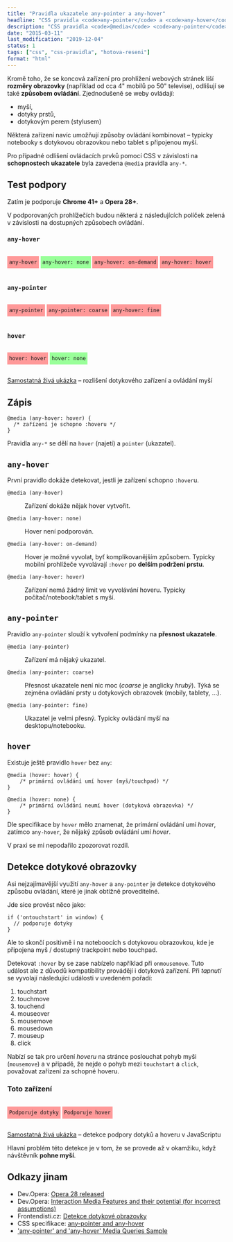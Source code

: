 ```yaml
---
title: "Pravidla ukazatele any-pointer a any-hover"
headline: "CSS pravidla <code>any-pointer</code> a <code>any-hover</code>"
description: "CSS pravidla <code>@media</code> <code>any-pointer</code> a <code>any-hover</code> slouží k detekci přesnosti a typu ovládání."
date: "2015-03-11"
last_modification: "2019-12-04"
status: 1
tags: ["css", "css-pravidla", "hotova-reseni"]
format: "html"
---
```


<p>Kromě toho, že se koncová zařízení pro prohlížení webových stránek liší <b>rozměry obrazovky</b> (například od cca 4" mobilů po 50" televise), odlišují se také <b>způsobem ovládání</b>. Zjednodušeně se weby ovládají:</p>

<ul>
  <li>myší,</li>
  <li>dotyky prstů,</li>
  <li>dotykovým perem (stylusem)</li>
</ul>


<p>Některá zařízení navíc umožňují způsoby ovládání kombinovat – typicky notebooky s dotykovou obrazovkou nebo tablet s připojenou myší.</p>


<p>Pro případné odlišení ovládacích prvků pomocí CSS v závislosti na <b>schopnostech ukazatele</b> byla zavedena <code>@media</code> pravidla <code>any-*</code>.</p>



<h2 id="test">Test podpory</h2>

<p>Zatím je podporuje <b>Chrome 41+</b> a <b>Opera 28+</b>.</p>

<p>V podporovaných prohlížečích budou některá z následujících políček zelená v závislosti na dostupných způsobech ovládání.</p>




<div class="live-any">
<h3><code>any-hover</code></h3>

<p class="any-hover"><code>any-hover</code></p>
<p class="any-hover-none"><code>any-hover: none</code></p>
<p class="any-hover-on-demand"><code>any-hover: on-demand</code></p>
<p class="any-hover-hover"><code>any-hover: hover</code></p>  

<h3><code>any-pointer</code></h3>

<p class="any-pointer"><code>any-pointer</code></p>
<p class="any-pointer-coarse"><code>any-pointer: coarse</code></p>
<p class="any-pointer-fine"><code>any-hover: fine</code></p>

<h3><code>hover</code></h3>

<p class="hover-hover"><code>hover: hover</code></p>
<p class="hover-none"><code>hover: none</code></p>
</div>


<p><a href="https://kod.djpw.cz/rypb">Samostatná živá ukázka</a> – rozlišení dotykového zařízení a ovládání myší</p>


<h2 id="zapis">Zápis</h2>


<pre><code>@media (any-hover: hover) {
  /* zařízení je schopno :hoveru */
}</code></pre>


<p>Pravidla <code>any-*</code> se dělí na <code>hover</code> (najetí) a <code>pointer</code> (ukazatel).</p>



<h2 id="hover"><code>any-hover</code></h2>

<p>První pravidlo dokáže detekovat, jestli je zařízení schopno <code>:hover</code>u.</p>


<dl>
  <dt id="any-hover"><code>@media (any-hover)</code></dt>
  <dd>
    <p>Zařízení dokáže nějak hover vytvořit.</p>
  </dd>
  
  <dt id="any-hover-none"><code>@media (any-hover: none)</code></dt>
  <dd>
    <p>Hover není podporován.</p>
  </dd>
  
  <dt id="any-hover-on-demand"><code>@media (any-hover: on-demand)</code></dt>
  <dd>
    <p>Hover je možné vyvolat, byť komplikovanějším způsobem. Typicky mobilní prohlížeče vyvolávají <code>:hover</code> po <b>delším podržení prstu</b>.</p>
  </dd>  
  
  <dt id="any-hover-hover"><code>@media (any-hover: hover)</code></dt>
  <dd>
    <p>Zařízení nemá žádný limit ve vyvolávání hoveru. Typicky počítač/notebook/tablet s myší.</p>
  </dd>  
</dl>


<h2 id="pointer"><code>any-pointer</code></h2>

<p>Pravidlo <code>any-pointer</code> slouží k vytvoření podmínky na <b>přesnost ukazatele</b>.</p>

<dl>
  <dt id="any-pointer"><code>@media (any-pointer)</code></dt>
  <dd>
    <p>Zařízení má nějaký ukazatel.</p>
  </dd>
  
  <dt id="any-pointer-coarse"><code>@media (any-pointer: coarse)</code></dt>
  <dd>
    <p>Přesnost ukazatele není nic moc (<i lang="en">coarse</i> je anglicky <i>hrubý</i>). Týká se zejména ovládání prsty u dotykových obrazovek (mobily,  tablety, …).</p>
  </dd> 
  
  
  <dt id="any-pointer-fine"><code>@media (any-pointer: fine)</code></dt>
  <dd>
    <p>Ukazatel je velmi přesný. Typicky ovládání myší na desktopu/notebooku.</p>
  </dd>   
</dl>




<h2 id="hover"><code>hover</code></h2>

<p>Existuje ještě pravidlo <code>hover</code> bez <code>any</code>:</p>

<pre><code>@media (hover: hover) {
    /* primární ovládání umí hover (myš/touchpad) */
}

@media (hover: none) {
    /* primární ovládání neumí hover (dotyková obrazovka) */
}</code></pre>


<p>Dle specifikace by <code>hover</code> mělo znamenat, že primární ovládání umí <i lang="en">hover</i>, zatímco <code>any-hover</code>, že nějaký způsob ovládání umí <i lang="en">hover</i>.</p>

<p>V praxi se mi nepodařilo zpozorovat rozdíl.</p>



<h2 id="detekce-dotyku">Detekce dotykové obrazovky</h2>

<p>Asi nejzajímavější využití <code>any-hover</code> a <code>any-pointer</code> je detekce dotykového způsobu ovládání, které je jinak obtížně proveditelné.</p>

<p>Jde sice provést něco jako:</p>

<pre><code>if ('ontouchstart' in window) {
  // podporuje dotyky
}</code></pre>





<p>Ale to skončí positivně i na noteboocích s dotykovou obrazovkou, kde je připojena myš / dostupný trackpoint nebo touchpad.</p>


<p>Detekovat <code>:hover</code> by se zase nabízelo například při <code>onmousemove</code>. Tuto událost ale z důvodů kompatibility provádějí i dotyková zařízení. Při <i>tapnutí</i> se vyvolají následující události v uvedeném pořadí:</p>

<ol>
  <li>touchstart</li>
  <li>touchmove</li>
  <li>touchend</li>
  <li>mouseover</li>
  <li>mousemove</li>
  <li>mousedown</li>
  <li>mouseup</li>
  <li>click</li>
</ol>






<p>Nabízí se tak pro určení <i>hoveru</i> na stránce poslouchat pohyb myši (<code>mousemove</code>) a v případě, že nejde o pohyb mezi <code>touchstart</code> a <code>click</code>, považovat zařízení za schopné hoveru.</p>

<div class="live-any">
<h3>Toto zařízení</h3>

<p id="touchTest"><code>Podporuje dotyky</code></p>
<p id="hoverTest"><code>Podporuje hover</code></p>
</div>

<p><a href="https://kod.djpw.cz/bzpb">Samostatná živá ukázka</a> – detekce podpory dotyků a hoveru v JavaScriptu</p>

<p>Hlavní problém této detekce je v tom, že se provede až v okamžiku, když návštěvník <b>pohne myší</b>.</p>

<!-- stará ukázka: https://kod.djpw.cz/azpb -->

<!--
<p>Mohlo by se zdát, že by šla použít událost <code>mouseenter</code>. I tu ale dotyková zařízení dokáží vyvolat.</p>

<p><a href="https://kod.djpw.cz/rzpb">Živá ukázka</a> – detekce hoveru pomocí <code>mouseenter</code></p>
-->



<h2 id="odkazy">Odkazy jinam</h2>

<ul>
  <li>Dev.Opera: <a href="https://dev.opera.com/blog/opera-28/">Opera 28 released</a></li>
  
  <li>Dev.Opera: <a href="https://dev.opera.com/articles/media-features/">Interaction Media Features and their potential (for incorrect assumptions)</a></li>
  
  <li>Frontendisti.cz: <a href="https://www.facebook.com/groups/frontendisti/permalink/1658422237702627/">Detekce dotykové obrazovky</a></li>
  
  <li>CSS specifikace: <a href="http://dev.w3.org/csswg/mediaqueries-4/#any-input">any-pointer and any-hover</a></li>
  
  <li><a href="https://googlechrome.github.io/samples/media-hover-pointer/">'any-pointer' and 'any-hover' Media Queries Sample</a></li>
</ul>


<style>
.live-any p {
    background: #FF9999;
    padding: .5em .3em;
    display: inline-block;
}
  .live-any code {
    background: none;
  }
/* any-hover */
@media (any-hover) {
	.live-any .any-hover {background: #99FF99}
}
@media (any-hover: none) {
	.live-any .any-hover-none {background: #99FF99}
}
@media (any-hover: on-demand) {
	.live-any .any-hover-on-demand {background: #99FF99}
}
@media (any-hover: hover) {
	.live-any .any-hover-hover {background: #99FF99}
}
@media (hover: hover) {
	.live-any .hover-hover {background: #99FF99}
}  
@media (hover: none) {
	.live-any .hover-none {background: #99FF99}
}  

/* any-pointer */
@media (any-pointer) {
	.live-any .any-pointer {background: #99FF99}
}
@media (any-pointer: coarse) {
	.live-any .any-pointer-coarse {background: #99FF99}
}
@media (any-pointer: fine) {
	.live-any .any-pointer-fine {background: #99FF99}
}
</style>


<script>
if ('ontouchstart' in window) {
    touchTest.style.background = "#99FF99";
}

var clicked;
var moveTest = function() {
    if (!clicked) {
        hoverTest.style.background = "#99FF99";
        document.documentElement.removeEventListener("mousemove", moveTest);
        document.documentElement.removeEventListener("touchstart", moveTest);
        document.documentElement.removeEventListener("click", moveTest);        
    }
};

document.documentElement.addEventListener("mousemove", moveTest);

document.documentElement.addEventListener("touchstart", function() {
    clicked = true;
});

document.documentElement.addEventListener("click", function() {
    clicked = false;
});  
</script>